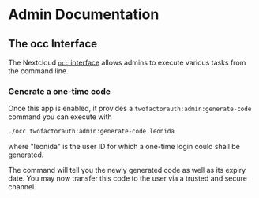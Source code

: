 <!--
  - SPDX-FileCopyrightText: 2018 Nextcloud GmbH and Nextcloud contributors
  - SPDX-License-Identifier: AGPL-3.0-or-later
-->
# Admin Documentation

## The occ Interface

The Nextcloud [`occ` interface](https://docs.nextcloud.com/server/14/admin_manual/configuration_server/occ_command.html) allows admins to execute various tasks
from the command line. 

### Generate a one-time code

Once this app is enabled, it provides a `twofactorauth:admin:generate-code` command you can execute with

```bash
./occ twofactorauth:admin:generate-code leonida
```

where "leonida" is the user ID for which a one-time login could shall be generated.

The command will tell you the newly generated code as well as its expiry date. You may
now transfer this code to the user via a trusted and secure channel.
